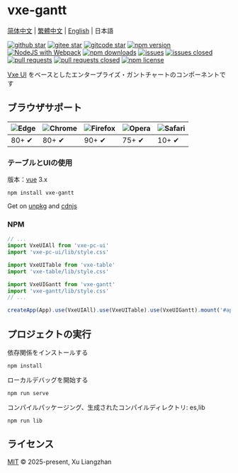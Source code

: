 # vxe-gantt

[简体中文](README.md) | [繁體中文](README.zh-TW.md) | [English](README.en.md) | 日本語  

[![github star](https://img.shields.io/github/stars/x-extends/vxe-gantt.svg)](https://github.com/x-extends/vxe-gantt/stargazers)
[![gitee star](https://gitee.com/x-extends/vxe-gantt/badge/star.svg)](https://gitee.com/x-extends/vxe-gantt/stargazers)
[![gitcode star](https://gitcode.com/x-extends/vxe-gantt/star/badge.svg)](https://gitcode.com/x-extends/vxe-gantt/stargazers)
[![npm version](https://img.shields.io/npm/v/vxe-gantt.svg?style=flat-square)](https://www.npmjs.com/package/vxe-gantt)
[![NodeJS with Webpack](https://github.com/x-extends/vxe-gantt/actions/workflows/webpack.yml/badge.svg)](https://github.com/x-extends/vxe-gantt/actions/workflows/webpack.yml)
[![npm downloads](https://img.shields.io/npm/dt/vxe-gantt.svg?style=flat-square)](https://npm-stat.com/charts.html?package=vxe-gantt)
[![issues](https://img.shields.io/github/issues/x-extends/vxe-gantt.svg)](https://github.com/x-extends/vxe-gantt/issues)
[![issues closed](https://img.shields.io/github/issues-closed/x-extends/vxe-gantt.svg)](https://github.com/x-extends/vxe-gantt/issues?q=is%3Aissue+is%3Aclosed)
[![pull requests](https://img.shields.io/github/issues-pr/x-extends/vxe-gantt.svg)](https://github.com/x-extends/vxe-gantt/pulls)
[![pull requests closed](https://img.shields.io/github/issues-pr-closed/x-extends/vxe-gantt.svg)](https://github.com/x-extends/vxe-gantt/pulls?q=is%3Apr+is%3Aclosed)
[![npm license](https://img.shields.io/github/license/mashape/apistatus.svg)](LICENSE)

[Vxe UI](https://github.com/x-extends/vxe-pc-ui) をベースとしたエンタープライズ・ガントチャートのコンポーネントです  

## ブラウザサポート

![Edge](https://raw.github.com/alrra/browser-logos/master/src/edge/edge_48x48.png) | ![Chrome](https://raw.github.com/alrra/browser-logos/master/src/chrome/chrome_48x48.png) | ![Firefox](https://raw.github.com/alrra/browser-logos/master/src/firefox/firefox_48x48.png) | ![Opera](https://raw.github.com/alrra/browser-logos/master/src/opera/opera_48x48.png) | ![Safari](https://raw.github.com/alrra/browser-logos/master/src/safari/safari_48x48.png)
--- | --- | --- | --- | --- |
80+ ✔ | 80+ ✔ | 90+ ✔ | 75+ ✔ | 10+ ✔ |

### テーブルとUIの使用

版本：[vue](https://www.npmjs.com/package/vue) 3.x

```shell
npm install vxe-gantt
```

Get on [unpkg](https://unpkg.com/vxe-gantt/) and [cdnjs](https://cdn.jsdelivr.net/npm/vxe-gantt/)

### NPM

```javascript
// ...
import VxeUIAll from 'vxe-pc-ui'
import 'vxe-pc-ui/lib/style.css'

import VxeUITable from 'vxe-table'
import 'vxe-table/lib/style.css'

import VxeUIGantt from 'vxe-gantt'
import 'vxe-gantt/lib/style.css'
// ...

createApp(App).use(VxeUIAll).use(VxeUITable).use(VxeUIGantt).mount('#app')
```

## プロジェクトの実行

依存関係をインストールする

```shell
npm install
```

ローカルデバッグを開始する

```shell
npm run serve
```

コンパイルパッケージング、生成されたコンパイルディレクトリ: es,lib

```shell
npm run lib
```

## ライセンス

[MIT](LICENSE) © 2025-present, Xu Liangzhan
